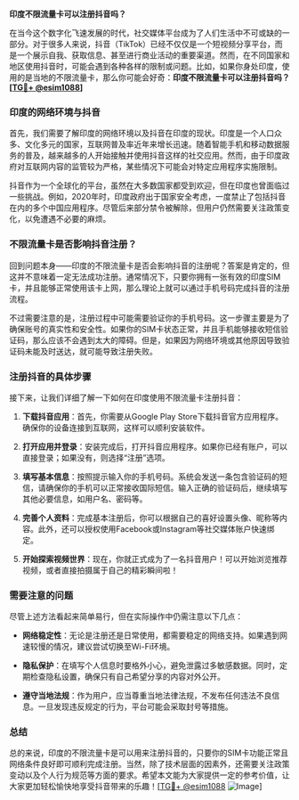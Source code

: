 **印度不限流量卡可以注册抖音吗？**

在当今这个数字化飞速发展的时代，社交媒体平台成为了人们生活中不可或缺的一部分。对于很多人来说，抖音（TikTok）已经不仅仅是一个短视频分享平台，而是一个展示自我、获取信息、甚至进行商业活动的重要渠道。然而，在不同国家和地区使用抖音时，可能会遇到各种各样的限制或问题。比如，如果你身处印度，使用的是当地的不限流量卡，那么你可能会好奇：**印度不限流量卡可以注册抖音吗？[[TG💪+ @esim1088](https://t.me/s/esim1088)]**

### 印度的网络环境与抖音

首先，我们需要了解印度的网络环境以及抖音在印度的现状。印度是一个人口众多、文化多元的国家，互联网普及率近年来增长迅速。随着智能手机和移动数据服务的普及，越来越多的人开始接触并使用抖音这样的社交应用。然而，由于印度政府对互联网内容的监管较为严格，某些情况下可能会对特定应用程序实施限制。

抖音作为一个全球化的平台，虽然在大多数国家都受到欢迎，但在印度也曾面临过一些挑战。例如，2020年时，印度政府出于国家安全考虑，一度禁止了包括抖音在内的多个中国应用程序。尽管后来部分禁令被解除，但用户仍然需要关注政策变化，以免遭遇不必要的麻烦。

### 不限流量卡是否影响抖音注册？

回到问题本身——印度的不限流量卡是否会影响抖音的注册呢？答案是肯定的，但这并不意味着一定无法成功注册。通常情况下，只要你拥有一张有效的印度SIM卡，并且能够正常使用该卡上网，那么理论上就可以通过手机号码完成抖音的注册流程。

不过需要注意的是，注册过程中可能需要验证你的手机号码。这一步骤主要是为了确保账号的真实性和安全性。如果你的SIM卡状态正常，并且手机能够接收短信验证码，那么应该不会遇到太大的障碍。但是，如果因为网络环境或其他原因导致验证码未能及时送达，就可能导致注册失败。

### 注册抖音的具体步骤

接下来，让我们详细了解一下如何在印度使用不限流量卡注册抖音：

1. **下载抖音应用**：首先，你需要从Google Play Store下载抖音官方应用程序。确保你的设备连接到互联网，这样可以顺利安装软件。
   
2. **打开应用并登录**：安装完成后，打开抖音应用程序。如果你已经有账户，可以直接登录；如果没有，则选择“注册”选项。

3. **填写基本信息**：按照提示输入你的手机号码。系统会发送一条包含验证码的短信，请确保你的手机可以正常接收国际短信。输入正确的验证码后，继续填写其他必要信息，如用户名、密码等。

4. **完善个人资料**：完成基本注册后，你可以根据自己的喜好设置头像、昵称等内容。此外，还可以授权使用Facebook或Instagram等社交媒体账户快速绑定。

5. **开始探索视频世界**：现在，你就正式成为了一名抖音用户！可以开始浏览推荐视频，或者直接拍摄属于自己的精彩瞬间啦！

### 需要注意的问题

尽管上述方法看起来简单易行，但在实际操作中仍需注意以下几点：

- **网络稳定性**：无论是注册还是日常使用，都需要稳定的网络支持。如果遇到网速较慢的情况，建议尝试切换至Wi-Fi环境。
  
- **隐私保护**：在填写个人信息时要格外小心，避免泄露过多敏感数据。同时，定期检查隐私设置，确保只有自己希望分享的内容对外公开。

- **遵守当地法规**：作为用户，应当尊重当地法律法规，不发布任何违法不良信息。一旦发现违反规定的行为，平台可能会采取封号等措施。

### 总结

总的来说，印度的不限流量卡是可以用来注册抖音的，只要你的SIM卡功能正常且网络条件良好即可顺利完成注册。当然，除了技术层面的因素外，还需要关注政策变动以及个人行为规范等方面的要求。希望本文能为大家提供一定的参考价值，让大家更加轻松愉快地享受抖音带来的乐趣！[[TG💪+ @esim1088](https://t.me/s/esim1088) ![Image](https://i.postimg.cc/4NQfJmqS/Snipaste-2025-05-13-00-14-12.png)]